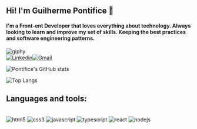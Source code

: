 ## Hi! I'm Guilherme Pontifice 🤝
#### I'm a Front-ent Developer that loves everything about technology. Always looking to learn and improve my set of skills. Keeping the best practices and software engineering patterns. 
![giphy](https://github.com/guipontifice/guipontifice/assets/128933748/2b1428ba-1ee2-4452-9a21-70d2ae83b816)<br />
[![Linkedin](https://img.shields.io/badge/LinkedIn-0077B5?style=for-the-badge&logo=linkedin&logoColor=white)](https://www.linkedin.com/in/guilhermepontifice/)[![Gmail](https://img.shields.io/badge/Gmail-D14836?style=for-the-badge&logo=gmail&logoColor=white)](guilhermepontifice.gp@gmail.com)






![Pontifice's GitHub stats](https://github-readme-stats.vercel.app/api?username=guipontifice&show_icons=true&theme=onedark) 

![Top Langs](https://github-readme-stats.vercel.app/api/top-langs/?username=anuraghazra&hide_progress=false)

## Languages and tools:
<div style="display: inline_block"><br />
<img align="center" alt="html5" src="https://img.shields.io/badge/HTML5-E34F26?style=for-the-badge&logo=html5&logoColor=white">
<img align="center" alt="css3" src="https://img.shields.io/badge/CSS3-1572B6?style=for-the-badge&logo=css3&logoColor=white">
<img align="center" alt="javascript" src="https://img.shields.io/badge/JavaScript-F7DF1E?style=for-the-badge&logo=javascript&logoColor=black">
<img align="center" alt="typescript" src="https://img.shields.io/badge/TypeScript-007ACC?style=for-the-badge&logo=typescript&logoColor=white">
<img align="center" alt="react" src="https://img.shields.io/badge/React-20232A?style=for-the-badge&logo=react&logoColor=61DAFB">
<img align="center" alt="nodejs" src="https://img.shields.io/badge/Node.js-43853D?style=for-the-badge&logo=node.js&logoColor=white">
</div>
